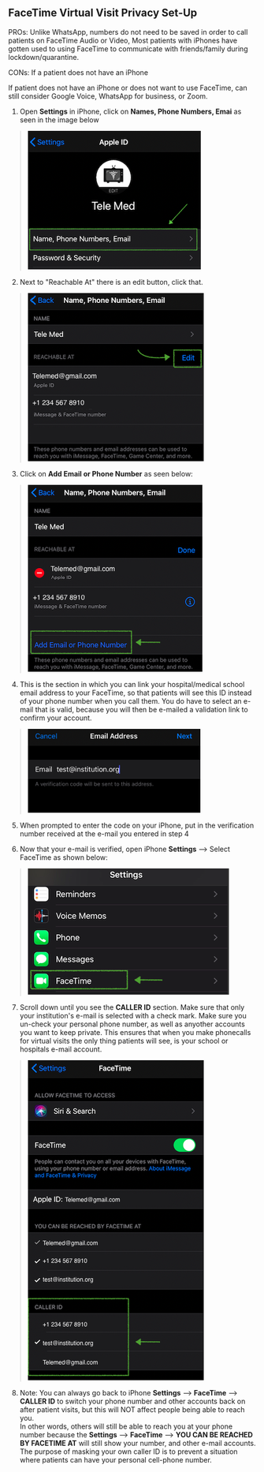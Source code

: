 ## FaceTime Virtual Visit Privacy Set-Up

PROs: Unlike WhatsApp, numbers do not need to be saved in order to call patients on FaceTime Audio or Video, Most patients with iPhones have gotten used to using FaceTime to communicate with friends/family during lockdown/quarantine.

CONs: If a patient does not have an iPhone

If patient does not have an iPhone or does not want to use FaceTime, can still consider Google Voice, WhatsApp for business, or Zoom.


1. Open **Settings** in iPhone, click on **Names, Phone Numbers, Emai** as seen in the image below


> ![FTstep1](https://github.com/Shreya-L/Piloting-Ambulatory-Virtual-Visits-MedEd/blob/master/Figures/FTstep1.png)

2. Next to "Reachable At" there is an edit button, click that.

> ![FTstep2](https://github.com/Shreya-L/Piloting-Ambulatory-Virtual-Visits-MedEd/blob/master/Figures/FTstep2.png)

3. Click on **Add Email or Phone Number** as seen below:

> ![FTstep3](https://github.com/Shreya-L/Piloting-Ambulatory-Virtual-Visits-MedEd/blob/master/Figures/FTstep3.png)

4. This is the section in which you can link your hospital/medical school email address to your FaceTime, so that patients will see this ID instead of your phone number when you call them. You do have to select an e-mail that is valid, because you will then be e-mailed a validation link to confirm your account. 

> ![FTstep4](https://github.com/Shreya-L/Piloting-Ambulatory-Virtual-Visits-MedEd/blob/master/Figures/FTstep4.png)

5. When prompted to enter the code on your iPhone, put in the verification number received at the e-mail you entered in step 4 

6. Now that your e-mail is verified, open iPhone **Settings** --> Select FaceTime as shown below:

> ![FTstep5](https://github.com/Shreya-L/Piloting-Ambulatory-Virtual-Visits-MedEd/blob/master/Figures/FTstep5.png)

7. Scroll down until you see the **CALLER ID** section. Make sure that only your institution's e-mail is selected with a check mark. Make sure you un-check your personal phone number, as well as anyother accounts you want to keep private. This ensures that when you make phonecalls for virtual visits the only thing patients will see, is your school or hospitals e-mail account. 

> ![FTstep6](https://github.com/Shreya-L/Piloting-Ambulatory-Virtual-Visits-MedEd/blob/master/Figures/FTstep6.png)

8. Note: You can always go back to iPhone **Settings** --> **FaceTime** --> **CALLER ID** to switch your phone number and other accounts back on after patient visits, but this will NOT affect people being able to reach you. \
In other words, others will still be able to reach you at your phone number because the **Settings** --> **FaceTime** --> **YOU CAN BE REACHED BY FACETIME AT** will still show your number, and other e-mail accounts. The purpose of masking your own caller ID is to prevent a situation where patients can have your personal cell-phone number. 


